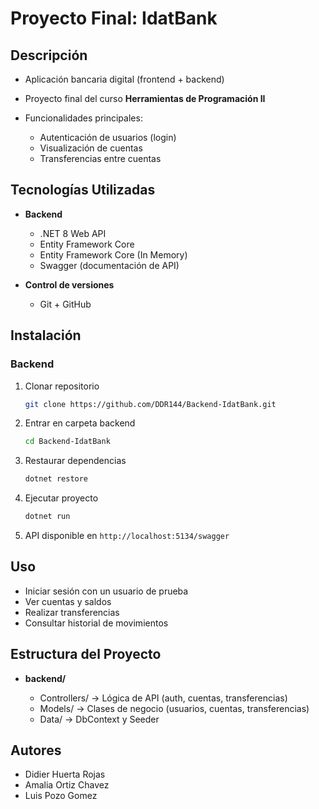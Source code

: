# Proyecto Final: IdatBank

## Descripción

* Aplicación bancaria digital (frontend + backend)
* Proyecto final del curso **Herramientas de Programación II**
* Funcionalidades principales:

  * Autenticación de usuarios (login)
  * Visualización de cuentas
  * Transferencias entre cuentas

## Tecnologías Utilizadas

* **Backend**

  * .NET 8 Web API
  * Entity Framework Core
  * Entity Framework Core (In Memory)
  * Swagger (documentación de API)

* **Control de versiones**

  * Git + GitHub 

## Instalación

### Backend

1. Clonar repositorio

   ```bash
   git clone https://github.com/DDR144/Backend-IdatBank.git
   ```
2. Entrar en carpeta backend

   ```bash
   cd Backend-IdatBank
   ```
3. Restaurar dependencias

   ```bash
   dotnet restore
   ```
4. Ejecutar proyecto

   ```bash
   dotnet run
   ```
5. API disponible en `http://localhost:5134/swagger`

## Uso

* Iniciar sesión con un usuario de prueba
* Ver cuentas y saldos
* Realizar transferencias
* Consultar historial de movimientos

## Estructura del Proyecto

* **backend/**

  * Controllers/ → Lógica de API (auth, cuentas, transferencias)
  * Models/ → Clases de negocio (usuarios, cuentas, transferencias)
  * Data/ → DbContext y Seeder

## Autores

* Didier Huerta Rojas
* Amalia Ortiz Chavez
* Luis Pozo Gomez

